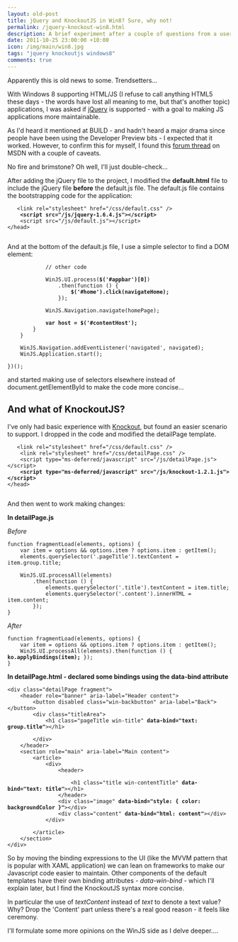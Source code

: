 ```yaml
--- 
layout: old-post
title: jQuery and KnockoutJS in Win8? Sure, why not!
permalink: /jquery-knockout-win8.html
description: A brief experiment after a couple of questions from a user group event tonight
date: 2011-10-25 23:00:00 +10:00
icon: /img/main/win8.jpg
tags: "jquery knockoutjs windows8"
comments: true
---
```


Apparently this is old news to some. Trendsetters...

With Windows 8 supporting HTML/JS (I refuse to call anything HTML5 these days - the words have lost all meaning to me, but that's another topic) applications, I was asked if [jQuery][3] is supported - with a goal to making JS applications more maintainable.

 [3]:http://jquery.com/

As I'd heard it mentioned at BUILD - and hadn't heard a major drama since people have been using the Developer Preview bits - I expected that it worked. However, to confirm this for myself, I found this [forum thread][1] on MSDN with a couple of caveats. 

 [1]: http://social.msdn.microsoft.com/Forums/en-US/winappswithhtml5/thread/66273417-92cd-4a35-b9a1-281d962eff59

No fire and brimstone? Oh well, I'll just double-check...

After adding the jQuery file to the project, I modified the **default.html** file to include the jQuery file **before** the default.js file. The default.js file contains the bootstrapping code for the application:

<pre><code>   &lt;link rel="stylesheet" href="/css/default.css" /&gt;
    <strong>&lt;script src="/js/jquery-1.6.4.js"&gt;&lt;/script&gt;</strong>
    &lt;script src="/js/default.js"&gt;&lt;/script&gt;
&lt;/head&gt;

</code></pre>

And at the bottom of the default.js file, I use a simple selector to find a DOM element:

<pre><code>            // other code

            WinJS.UI.process(<strong>$('#appbar')[0]</strong>)
                .then(function () { 
                    <strong>$('#home').click(navigateHome);</strong>
                });

            WinJS.Navigation.navigate(homePage);

            <strong>var host = $('#contentHost');</strong>
        }
    }

    WinJS.Navigation.addEventListener('navigated', navigated);
    WinJS.Application.start();

})();
</code></pre>

and started making use of selectors elsewhere instead of document.getElementById to make the code more concise...

## And what of KnockoutJS?

I've only had basic experience with [Knockout][2], but found an easier scenario to support. I dropped in the code and modified the detailPage template.

 [2]:http://knockoutjs.com/

<pre><code>   &lt;link rel="stylesheet" href="/css/default.css" /&gt;
    &lt;link rel="stylesheet" href="/css/detailPage.css" /&gt;
    &lt;script type="ms-deferred/javascript" src="/js/detailPage.js"&gt;&lt;/script&gt;
    <strong>&lt;script type="ms-deferred/javascript" src="/js/knockout-1.2.1.js"&gt;&lt;/script&gt;</strong>
&lt;/head&gt;

</code></pre>

And then went to work making changes:

**In detailPage.js**

*Before*

    function fragmentLoad(elements, options) {
        var item = options && options.item ? options.item : getItem();
        elements.querySelector('.pageTitle').textContent = item.group.title;

        WinJS.UI.processAll(elements)
            .then(function () {
                elements.querySelector('.title').textContent = item.title;
                elements.querySelector('.content').innerHTML = item.content;
            });
    }

*After*

<pre><code>function fragmentLoad(elements, options) {
    var item = options &amp;&amp; options.item ? options.item : getItem();
    WinJS.UI.processAll(elements).then(function () { <strong>ko.applyBindings(item);</strong> });
}
</code></pre>

**In detailPage.html - declared some bindings using the data-bind attribute**

<pre><code>&lt;div class="detailPage fragment"&gt;
    &lt;header role="banner" aria-label="Header content"&gt;
        &lt;button disabled class="win-backbutton" aria-label="Back"&gt;&lt;/button&gt;
        &lt;div class="titleArea"&gt;
            &lt;h1 class="pageTitle win-title" <strong>data-bind="text: group.title"</strong>&gt;&lt;/h1&gt;

        &lt;/div&gt;
    &lt;/header&gt;
    &lt;section role="main" aria-label="Main content"&gt;
        &lt;article&gt;
            &lt;div&gt;
                &lt;header&gt;

                    &lt;h1 class="title win-contentTitle" <strong>data-bind="text: title"</strong>&gt;&lt;/h1&gt;
                &lt;/header&gt;
                &lt;div class="image" <strong>data-bind="style: { color: backgroundColor }"</strong>&gt;&lt;/div&gt;
                &lt;div class="content" <strong>data-bind="html: content"</strong>&gt;&lt;/div&gt;
            &lt;/div&gt;

        &lt;/article&gt;
    &lt;/section&gt;
&lt;/div&gt;
</code></pre>

So by moving the binding expressions to the UI (like the MVVM pattern that is popular with XAML application) we can lean on frameworks to make our Javascript code easier to maintain. Other components of the default templates have their own binding attributes - *data-win-bind* - which I'll explain later, but I find the KnockoutJS syntax more concise. 

In particular the use of *textContent* instead of *text* to denote a text value? Why? Drop the 'Content' part unless there's a real good reason - it feels like ceremony.

I'll formulate some more opinions on the WinJS side as I delve deeper....